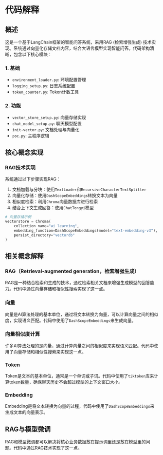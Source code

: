 # 代码解释

## 概述

这是一个基于LangChain框架的智能问答系统，采用RAG (检索增强生成) 技术实现。系统通过向量化存储文档内容，结合大语言模型实现智能问答。代码架构清晰，包含以下核心模块：

### 1. 基础
- `environment_loader.py`: 环境配置管理
- `logging_setup.py`: 日志系统配置
- `token_counter.py`: Token计数工具

### 2. 功能
- `vector_store_setup.py`: 向量存储实现
- `chat_model_setup.py`: 聊天模型配置
- `init-vector.py`: 文档处理与向量化
- `poc.py`: 主程序逻辑

## 核心概念实现

### RAG技术实现
系统通过以下步骤实现RAG：
1. 文档加载与分块：使用`TextLoader`和`RecursiveCharacterTextSplitter`
2. 向量化存储：使用`DashScopeEmbeddings`转换文本为向量
3. 相似度检索：利用`Chroma`向量数据库进行检索
4. 结合上下文生成回答：使用`ChatTongyi`模型

```python
# 向量存储示例
vectorstore = Chroma(
    collection_name="ai_learning",
    embedding_function=DashScopeEmbeddings(model="text-embedding-v3"),
    persist_directory="vectordb"
)
```

## 相关概念解释

### RAG（Retrieval-augmented generation，检索增强生成）

RAG是一种结合检索和生成的技术，通过检索相关文档来增强生成模型的回答能力。代码中通过向量存储和相似性搜索实现了这一点。

### 向量

向量是AI算法处理的基本单位，通过将文本转换为向量，可以计算向量之间的相似度，实现语义匹配。代码中使用了`DashScopeEmbeddings`来生成向量。

### 向量相似度计算

许多AI算法处理的是向量，通过计算向量之间的相似度来实现语义匹配。代码中使用了向量存储和相似性搜索来实现这一点。

### Token

Token是文本的基本单位，通常是一个单词或子词。代码中使用了`tiktoken`库来计算token数量，确保聊天历史不会超过模型的上下文窗口大小。

### Embedding

Embedding是将文本转换为向量的过程，代码中使用了`DashScopeEmbeddings`来生成文本的向量表示。

## RAG与模型微调

RAG和模型微调都可以解决将核心业务数据放在提示词里还是放在模型里的问题。代码中通过RAG技术实现了这一点。